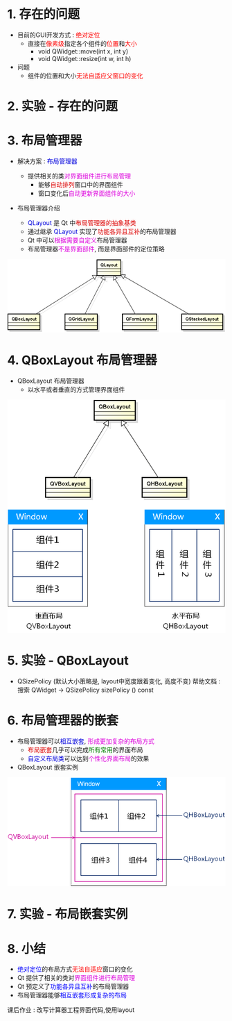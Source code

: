 # 1. 存在的问题
- 目前的GUI开发方式 : <font color=red>绝对定位</font>
    - 直接在<font color=red>像素级</font>指定各个组件的<font color=red>位置</font>和<font color=red>大小</font>
        - void QWidget::move(int x, int y)
        - void QWidget::resize(int w, int h)
- 问题
    - 组件的位置和大小<font color=red>无法自适应父窗口的变化</font>

# 2. 实验 - 存在的问题

# 3. 布局管理器
- 解决方案 : <font color=#00d>布局管理器</font>
    - 提供相关的类<font color=#d0d>对界面组件进行布局管理</font>
        - 能够<font color=#d00>自动排列</font>窗口中的界面组件
        - 窗口变化后<font color=#d0d>自动更新界面组件的大小</font>

- 布局管理器介绍
    - <font color=#00d>QLayout</font> 是 Qt 中<font color=#d00>布局管理器的抽象基类</font>
    - 通过继承 <font color=#00d>QLayout</font> 实现了<font color=#d00>功能各异且互补</font>的布局管理器
    - Qt 中可以<font color=#d0d>根据需要自定义</font>布局管理器
    - 布局管理器<font color=#d0d>不是界面部件</font>, 而是界面部件的定位策略

![](vx_images/022_1.png)

# 4. QBoxLayout 布局管理器
- QBoxLayout 布局管理器
    - 以水平或者垂直的方式管理界面组件

![](vx_images/022_2.png)

# 5. 实验 - QBoxLayout
- QSizePolicy (默认大小策略是, layout中宽度跟着变化, 高度不变)
    帮助文档 : 搜索 QWidget -> QSizePolicy	sizePolicy () const

# 6. 布局管理器的嵌套
- 布局管理器可以<font color=#00d>相互嵌套</font>, <font color=#d0d>形成更加复杂的布局方式</font>
    - <font color=#d00>布局嵌套</font>几乎可以完成<font color=green>所有常用</font>的界面布局
    - <font color=#00d>自定义布局类</font>可以达到<font color=#d0d>个性化界面布局</font>的效果
- QBoxLayout 嵌套实例

![](vx_images/022_3.png)

# 7. 实验 - 布局嵌套实例

# 8. 小结
- <font color=blue>绝对定位</font>的布局方式<font color=red>无法自适应</font>窗口的变化
- Qt 提供了相关的类对<font color=#d0d>界面组件进行布局管理</font>
- Qt 预定义了<font color=blue>功能各异且互补</font>的布局管理器
- 布局管理器能够<font color=blue>相互嵌套形成复杂的布局</font>

课后作业 :
改写计算器工程界面代码,使用layout